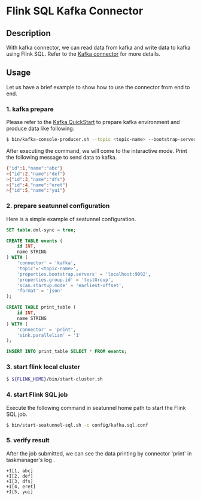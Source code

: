 # Flink SQL Kafka Connector

## Description

With kafka connector, we can read data from kafka and write data to kafka using Flink SQL. Refer to the [Kafka connector](https://nightlies.apache.org/flink/flink-docs-release-1.13/docs/connectors/table/kafka/) for more details.


## Usage
Let us have a brief example to show how to use the connector from end to end.

### 1. kafka prepare
Please refer to the [Kafka QuickStart](https://kafka.apache.org/quickstart) to prepare kafka environment and produce data like following:

```bash
$ bin/kafka-console-producer.sh --topic <topic-name> --bootstrap-server localhost:9092
```

After executing the command, we will come to the interactive mode. Print the following message to send data to kafka.
```bash
{"id":1,"name":"abc"}
>{"id":2,"name":"def"}
>{"id":3,"name":"dfs"}
>{"id":4,"name":"eret"}
>{"id":5,"name":"yui"}
```

### 2. prepare seatunnel configuration
Here is a simple example of seatunnel configuration.
```sql
SET table.dml-sync = true;

CREATE TABLE events (
    id INT,
    name STRING
) WITH (
    'connector' = 'kafka',
    'topic'='<topic-name>',
    'properties.bootstrap.servers' = 'localhost:9092',
    'properties.group.id' = 'testGroup',
    'scan.startup.mode' = 'earliest-offset',
    'format' = 'json'
);

CREATE TABLE print_table (
    id INT,
    name STRING
) WITH (
    'connector' = 'print',
    'sink.parallelism' = '1'
);

INSERT INTO print_table SELECT * FROM events;
```

### 3. start flink local cluster
```bash
$ ${FLINK_HOME}/bin/start-cluster.sh
```

### 4. start Flink SQL job
Execute the following command in seatunnel home path to start the Flink SQL job.
```bash
$ bin/start-seatunnel-sql.sh -c config/kafka.sql.conf
```

### 5. verify result
After the job submitted, we can see the data printing by connector 'print' in taskmanager's log .
```text
+I[1, abc]
+I[2, def]
+I[3, dfs]
+I[4, eret]
+I[5, yui]
```
